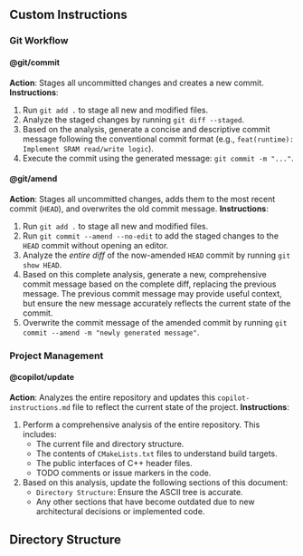 ## Custom Instructions

### Git Workflow

#### @git/commit
**Action**: Stages all uncommitted changes and creates a new commit.
**Instructions**:
1.  Run `git add .` to stage all new and modified files.
2.  Analyze the staged changes by running `git diff --staged`.
3.  Based on the analysis, generate a concise and descriptive commit message following the conventional commit format (e.g., `feat(runtime): Implement SRAM read/write logic`).
4.  Execute the commit using the generated message: `git commit -m "..."`.

#### @git/amend
**Action**: Stages all uncommitted changes, adds them to the most recent commit (`HEAD`), and overwrites the old commit message.
**Instructions**:
1.  Run `git add .` to stage all new and modified files.
2.  Run `git commit --amend --no-edit` to add the staged changes to the `HEAD` commit without opening an editor.
3.  Analyze the *entire diff* of the now-amended `HEAD` commit by running `git show HEAD`.
4.  Based on this complete analysis, generate a new, comprehensive commit message based on the complete diff, replacing the previous message. The previous commit message may provide useful context, but ensure the new message accurately reflects the current state of the commit.
5.  Overwrite the commit message of the amended commit by running `git commit --amend -m "newly generated message"`.

### Project Management

#### @copilot/update
**Action**: Analyzes the entire repository and updates this `copilot-instructions.md` file to reflect the current state of the project.
**Instructions**:
1.  Perform a comprehensive analysis of the entire repository. This includes:
    * The current file and directory structure.
    * The contents of `CMakeLists.txt` files to understand build targets.
    * The public interfaces of C++ header files.
    * TODO comments or issue markers in the code.
2.  Based on this analysis, update the following sections of this document:
    * `Directory Structure`: Ensure the ASCII tree is accurate.
    * Any other sections that have become outdated due to new architectural decisions or implemented code.

## Directory Structure
